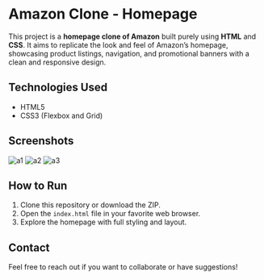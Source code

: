 # Amazon Clone - Homepage

This project is a **homepage clone of Amazon** built purely using **HTML** and **CSS**. 
It aims to replicate the look and feel of Amazon’s homepage, showcasing product listings, navigation, and promotional banners with a clean and responsive design.

## Technologies Used

- HTML5
- CSS3 (Flexbox and Grid)

## Screenshots
![a1](https://github.com/user-attachments/assets/0d9d830f-747f-4c97-a58c-9b25c773926c)
![a2](https://github.com/user-attachments/assets/8aca8209-c57e-48a1-8653-95500e44b477)
![a3](https://github.com/user-attachments/assets/d6fef8f2-e4bf-465a-a156-e1441b079d06)


## How to Run

1. Clone this repository or download the ZIP.
2. Open the `index.html` file in your favorite web browser.
3. Explore the homepage with full styling and layout.

## Contact

Feel free to reach out if you want to collaborate or have suggestions!

